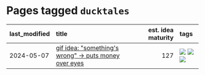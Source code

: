 # Pages tagged `ducktales`

|last_modified|title|est. idea maturity|tags
|:---|:---|---:|:---|
|2024-05-07|[gif idea: "something's wrong" -> puts money over eyes](../ducktales_gif.md)|127|[![](https://img.shields.io/badge/tag-art-98b52b)](../tags/art.md) [![](https://img.shields.io/badge/tag-ducktales-3c7f53)](../tags/ducktales.md) [![](https://img.shields.io/badge/tag-gif-22d494)](../tags/gif.md)|
